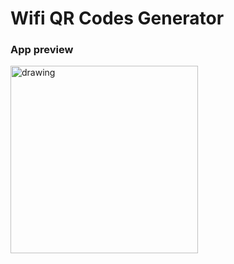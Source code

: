 # Wifi QR Codes Generator
### App preview
<img src="https://i.imgur.com/3wHLWXt.png" alt="drawing" style="width:300px;"/>
